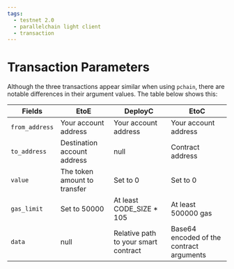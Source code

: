 ```yaml
---
tags:
  - testnet 2.0
  - parallelchain light client
  - transaction
---
```


# Transaction Parameters

Although the three transactions appear similar when using `pchain`, there are notable differences in their argument values. The table below shows this:

|        Fields       |  EtoE                         |   DeployC                |       EtoC               |
| ------------------- |-------------------------------| ------------------------ |------------------------- |
|   `from_address`    | Your account address          | Your account address     | Your account address     |
|   `to_address`      | Destination account address   | null                     | Contract address         |
|   `value`           | The token amount to transfer  | Set to 0                 | Set to 0                 |
|   `gas_limit`       | Set to 50000                  | At least CODE_SIZE * 105 | At least 500000 gas      |
|   `data`            | null                          |  Relative path to your smart contract | Base64 encoded of the contract arguments|

